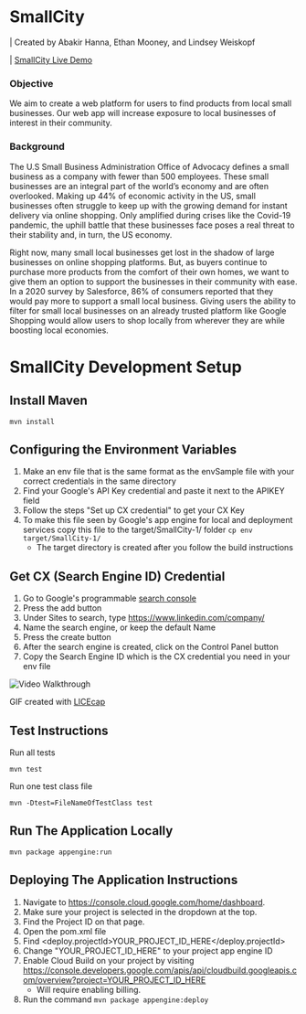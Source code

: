 # SmallCity
| Created by Abakir Hanna, Ethan Mooney, and Lindsey Weiskopf 

| [SmallCity Live Demo](https://step2020-smallcity.appspot.com/)

### Objective
We aim to create a web platform for users to find products from local small businesses. Our web app will increase exposure to local businesses of interest in their community. 

### Background
The U.S Small Business Administration Office of Advocacy defines a small business as a company with fewer than 500 employees. These small businesses are an integral part of the world’s economy and are often overlooked. Making up 44% of economic activity in the US, small businesses often struggle to keep up with the growing demand for instant delivery via online shopping. Only amplified during crises like the Covid-19 pandemic, the uphill battle that these businesses face poses a real threat to their stability and, in turn, the US economy.

Right now, many small local businesses get lost in the shadow of large businesses on online shopping platforms. But, as buyers continue to purchase more products from the comfort of their own homes, we want to give them an option to support the businesses in their community with ease. In a 2020 survey by Salesforce, 86% of consumers reported that they would pay more to support a small local business. Giving users the ability to filter for small local businesses on an already trusted platform like Google Shopping would allow users to shop locally from wherever they are while boosting local economies. 

# SmallCity Development Setup
## Install Maven
```
mvn install
```

## Configuring the Environment Variables
1. Make an env file that is the same format as the envSample file with 
   your correct credentials in the same directory
2. Find your Google's API Key credential and paste it next to the 
   APIKEY field 
3. Follow the steps "Set up CX credential" to get your CX Key
4. To make this file seen by Google's app engine for local and deployment 
   services copy this file to the target/SmallCity-1/ folder `cp env target/SmallCity-1/`
   - The target directory is created after you follow the build instructions

## Get CX (Search Engine ID) Credential
1. Go to Google's programmable [search console](https://cse.google.com/all)
2. Press the add button 
3. Under Sites to search, type https://www.linkedin.com/company/
4. Name the search engine, or keep the default Name
5. Press the create button
6. After the search engine is created, click on the Control Panel button
7. Copy the Search Engine ID which is the CX credential you need in your env file

<img src='https://imgur.com/axyAU2J.gif' title='Video Walkthrough' width='' alt='Video Walkthrough' />

GIF created with [LICEcap](http://www.cockos.com/licecap/)

## Test Instructions
Run all tests
```
mvn test
```

Run one test class file 
```
mvn -Dtest=FileNameOfTestClass test
```

## Run The Application Locally
```
mvn package appengine:run
```

## Deploying The Application Instructions
1. Navigate to https://console.cloud.google.com/home/dashboard.
2. Make sure your project is selected in the dropdown at the top.
3. Find the Project ID on that page.
4. Open the pom.xml file
5. Find <deploy.projectId>YOUR_PROJECT_ID_HERE</deploy.projectId> 
6. Change "YOUR_PROJECT_ID_HERE" to your project app engine ID
7. Enable Cloud Build on your project by visiting https://console.developers.google.com/apis/api/cloudbuild.googleapis.com/overview?project=YOUR_PROJECT_ID_HERE
    - Will require enabling billing.
8. Run the command `mvn package appengine:deploy`

